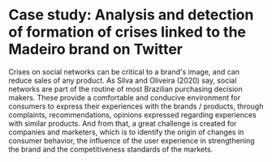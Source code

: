 # Case study: Analysis and detection of formation of crises linked to the Madeiro brand on Twitter
Crises on social networks can be critical to a brand's image, and can reduce sales of any product. As Silva and Oliveira (2020) say, social networks are part of the routine of most Brazilian purchasing decision makers. These provide a comfortable and conducive environment for consumers to express their experiences with the brands / products, through complaints, recommendations, opinions expressed regarding experiences with similar products. And from that, a great challenge is created for companies and marketers, which is to identify the origin of changes in consumer behavior, the influence of the user experience in strengthening the brand and the competitiveness standards of the markets.
